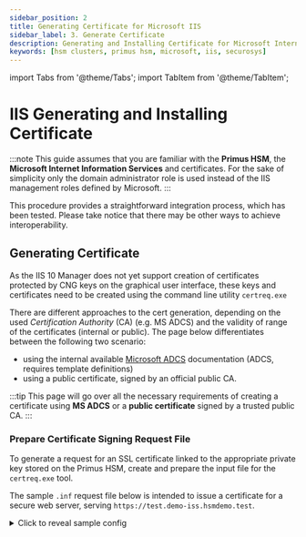 ```yaml
---
sidebar_position: 2
title: Generating Certificate for Microsoft IIS
sidebar_label: 3. Generate Certificate
description: Generating and Installing Certificate for Microsoft Internet Information Services (IIS) & Securosys Hardware Security Modules.
keywords: [hsm clusters, primus hsm, microsoft, iis, securosys]
---
```


import Tabs from '@theme/Tabs';
import TabItem from '@theme/TabItem';

# IIS Generating and Installing Certificate

:::note
This guide assumes that you are familiar with the **Primus HSM**, the **Microsoft Internet Information Services** and certificates. For the sake of simplicity only the domain administrator role is used instead of the IIS management roles defined by Microsoft.
:::

This procedure provides a straightforward integration process, which has been tested. Please take notice that there may be other ways to achieve interoperability. 

## Generating Certificate
As the IIS 10 Manager does not yet support creation of certificates protected by CNG keys on the graphical user interface, these keys and certificates need to be created using the command line utility `certreq.exe`

There are different approaches to the cert generation, depending on the used *Certification Authority* (CA) (e.g. MS ADCS) and the validity of range of the certificates (internal or public). The page below differentiates between the following two scenario:
- using the internal available [Microsoft ADCS](/ms-pki-adcs/Tutorials/Standalone-Root-Ca/Setup-Overview) documentation (ADCS, requires template definitions)
- using a public certificate, signed by an official public CA.

:::tip
This page will go over all the necessary requirements of creating a certificate using **MS ADCS** or a **public certificate** signed by a trusted public CA.
:::

### Prepare Certificate Signing Request File
To generate a request for an SSL certificate linked to the appropriate private key stored on the Primus HSM, create and prepare the input file for the `certreq.exe` tool.

The sample `.inf` request file below is intended to issue a certificate for a secure web server, serving `https://test.demo-iss.hsmdemo.test`.

<details>
    <summary>Click to reveal sample config</summary>
```
[Version]
Signature= "$Windows NT$"

[NewRequest]
Subject = "CN=iis-hsm-demo.securosys,O=hsmdemo,OU=IT,L=Zurich,S=ZH,C=CH"
FriendlyName = "IIS Demo Certificate on Primus HSM"
MachineKeySet = True
Exportable = FALSE
HashAlgorithm = SHA256
KeyAlgorithm = RSA
KeyLength = 4096
KeyUsage = 0xa0
ProviderName = "Securosys Primus HSM Key Storage Provider"
KeyContainer = "iisdemokey"
;RequestType = PKCS10
;ValidityPeriod = Years
;ValidityPeriodUnits = 1

[EnhancedKeyUsageExtension]
OID=1.3.6.1.5.5.7.3.1

[RequestAttributes]
CertificateTemplateName = WebServerHSM3
```
</details>
Update the following values:
- **Subject**, replace with your real data
- **KeyContainer** - define your key container ID (visible key name on the HSM) or remove the line for default values
- Adapt the algorithms according to your requirements
- Define additional extensions if required

<Tabs>
<TabItem value="ui" label="MS ADCS" default>
- Adapt the `iis-certrequest.inf` file
  - comment-out or delete the line `;RequestType = PKCS10`
  - add the section `[RequestAttributes]` and the line `CertificateTemplateName = WebServerHSM3` (you can create your own template, for more information, please follow [Modifying the Certificate Request Templates](/ms-pki-adcs/Tutorials/Deploying-cert-template#modifying-the-certificate-request-templates) page)
- Generate the Certificate Signing Request (CSR) to be signed by the MS ADCS SubCA
```powershell
certreq.exe –new iis-certrequest.inf iis-certrequest.req
CertReq: Request Created
```
- Submit the certificate signing request to the MS SubCA with the following command

```powershell
certreq.exe -submit -attrib “CertificateTemplate:WebServerHSM3” iis-certrequest.req
Active Directory Enrollment Policy
 {5DA464A9-C243-4515-BA8D-7137CFEC7B17}
 ldap:
RequestId: 42
```
</TabItem>
<TabItem value="pub" label="Public CA">
- Adapt the `iis-certrequest.inf` file
  - uncomment/add the line `RequestType = PKCS10`
  - comment-out/delete the line with `CertificateTemplateName = WebServerHSM3`
- Generate the Certificate Signing Request (CSR) to be signed by a public certification authority:
```powershell
certreq.exe -new iis-certrequest.inf iis-certrequest.csr
```
- Sign the resulting CSR file using your public certification authority of choice
</TabItem>
</Tabs>

## Installing CA Signed Web Server Certificate
Once you have the singed certificate, install it on machine level context by running
```powershell
certreq.exe –accept -machine <certificateFilename.cer>
```
This makes the new certificate visible to all applications on the server and can therefore be used by multiple users/applications running on it.